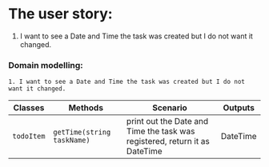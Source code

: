 # The user story:

1. I want to see a Date and Time the task was created but I do not want it changed.   

### Domain modelling: 

```
1. I want to see a Date and Time the task was created but I do not want it changed.   
```

| Classes         | Methods						   | Scenario																		 | Outputs          |
|-----------------|--------------------------------|---------------------------------------------------------------------------------|------------------|
|`todoItem`		  |	`getTime(string taskName)`	   | print out the Date and Time the task was registered, return it as DateTime		 | DateTime         |


